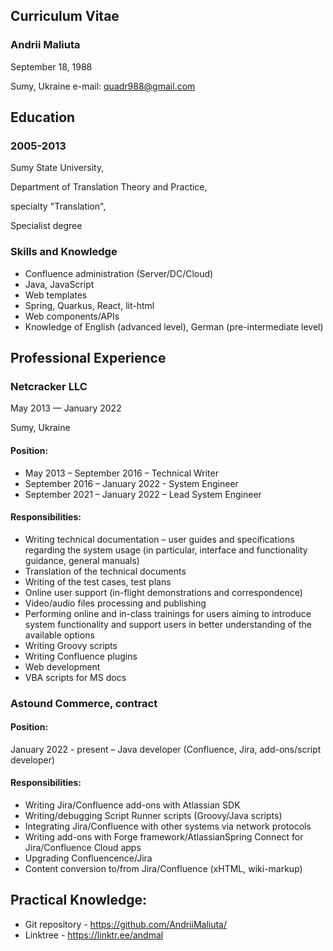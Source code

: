 ## Curriculum Vitae 

### Andrii Maliuta 

September 18,  1988 

 

Sumy, Ukraine
e-mail: quadr988@gmail.com 

## Education 

### 2005-2013 

Sumy State University, 

Department of Translation  Theory and Practice,  

specialty "Translation",  

Specialist degree  

### Skills and Knowledge 

- Confluence administration (Server/DC/Cloud) 
- Java, JavaScript 
- Web templates 
- Spring, Quarkus, React, lit-html 
- Web components/APIs 
- Knowledge of English (advanced level), German (pre-intermediate level) 

## Professional Experience 

### Netcracker LLC 

May 2013 — January 2022

Sumy, Ukraine 

#### Position:  

- May 2013 – September 2016 – Technical Writer 
- September 2016 – January 2022 - System Engineer 
- September 2021 – January 2022 – Lead System Engineer 

#### Responsibilities:  
- Writing technical documentation – user guides and specifications regarding the system usage (in particular, interface and functionality guidance, general manuals) 
- Translation of the technical documents 
- Writing of the test cases, test plans 
- Online user support (in-flight demonstrations and correspondence) 
- Video/audio files  processing and publishing  
- Performing online and in-class trainings for users aiming to introduce system functionality and support users in better understanding of the available options 
- Writing Groovy scripts 
- Writing Confluence plugins 
- Web development 
- VBA scripts for MS docs 

### Astound Commerce, contract 

#### Position:  

January 2022 - present – Java developer (Confluence, Jira, add-ons/script developer) 

#### Responsibilities:  

- Writing Jira/Confluence add-ons with Atlassian SDK 
- Writing/debugging Script Runner scripts (Groovy/Java scripts) 
- Integrating Jira/Confluence with other systems via network protocols 
- Writing add-ons with Forge framework/AtlassianSpring Connect for Jira/Confluence Cloud apps 
- Upgrading Confluencence/Jira 
- Content conversion to/from Jira/Confluence (xHTML, wiki-markup) 

## Practical Knowledge: 

- Git repository - https://github.com/AndriiMaliuta/  
- Linktree - https://linktr.ee/andmal  
